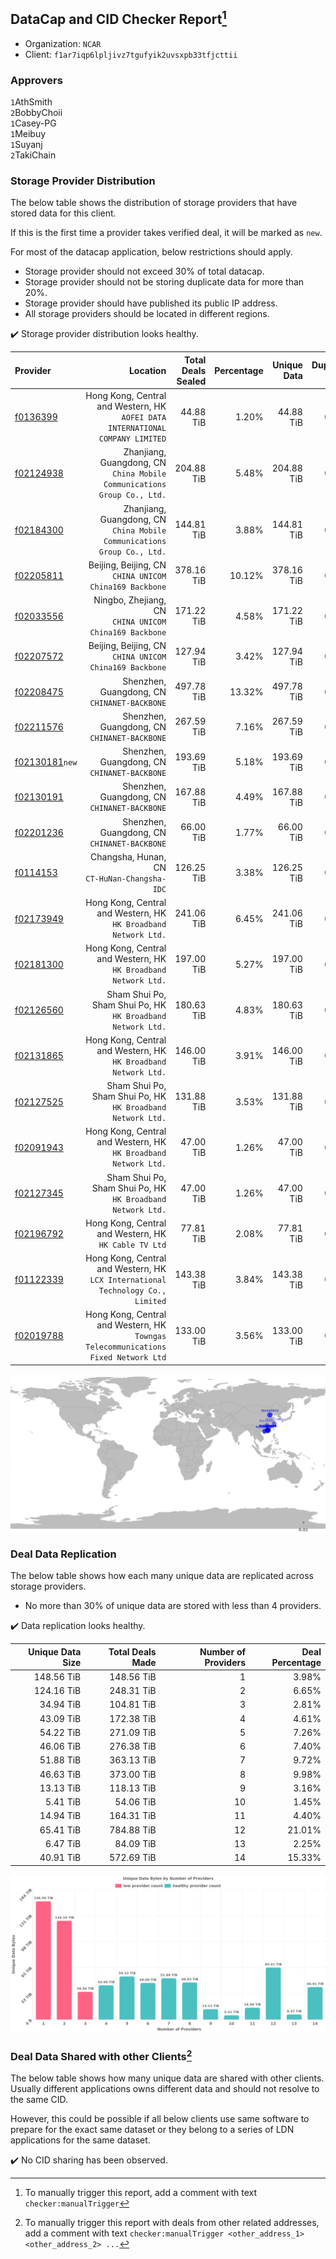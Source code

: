 ## DataCap and CID Checker Report[^1]
 - Organization: `NCAR`
 - Client: `f1ar7iqp6lpljivz7tgufyik2uvsxpb33tfjcttii`
### Approvers
`1`AthSmith<br/>`2`BobbyChoii<br/>`1`Casey-PG<br/>`1`Meibuy<br/>`1`Suyanj<br/>`2`TakiChain

### Storage Provider Distribution
The below table shows the distribution of storage providers that have stored data for this client.

If this is the first time a provider takes verified deal, it will be marked as `new`.

For most of the datacap application, below restrictions should apply.
 - Storage provider should not exceed 30% of total datacap.
 - Storage provider should not be storing duplicate data for more than 20%.
 - Storage provider should have published its public IP address.
 - All storage providers should be located in different regions.

✔️ Storage provider distribution looks healthy.

| Provider                                                    |                                                                              Location | Total Deals Sealed | Percentage | Unique Data | Duplicate Deals |
| :---------------------------------------------------------- | ------------------------------------------------------------------------------------: | -----------------: | ---------: | ----------: | --------------: |
| [f0136399](https://filfox.info/en/address/f0136399)         |     Hong Kong, Central and Western, HK<br/>`AOFEI DATA INTERNATIONAL COMPANY LIMITED` |          44.88 TiB |      1.20% |   44.88 TiB |           0.00% |
| [f02124938](https://filfox.info/en/address/f02124938)       |            Zhanjiang, Guangdong, CN<br/>`China Mobile Communications Group Co., Ltd.` |         204.88 TiB |      5.48% |  204.88 TiB |           0.00% |
| [f02184300](https://filfox.info/en/address/f02184300)       |            Zhanjiang, Guangdong, CN<br/>`China Mobile Communications Group Co., Ltd.` |         144.81 TiB |      3.88% |  144.81 TiB |           0.00% |
| [f02205811](https://filfox.info/en/address/f02205811)       |                             Beijing, Beijing, CN<br/>`CHINA UNICOM China169 Backbone` |         378.16 TiB |     10.12% |  378.16 TiB |           0.00% |
| [f02033556](https://filfox.info/en/address/f02033556)       |                             Ningbo, Zhejiang, CN<br/>`CHINA UNICOM China169 Backbone` |         171.22 TiB |      4.58% |  171.22 TiB |           0.00% |
| [f02207572](https://filfox.info/en/address/f02207572)       |                             Beijing, Beijing, CN<br/>`CHINA UNICOM China169 Backbone` |         127.94 TiB |      3.42% |  127.94 TiB |           0.00% |
| [f02208475](https://filfox.info/en/address/f02208475)       |                                       Shenzhen, Guangdong, CN<br/>`CHINANET-BACKBONE` |         497.78 TiB |     13.32% |  497.78 TiB |           0.00% |
| [f02211576](https://filfox.info/en/address/f02211576)       |                                       Shenzhen, Guangdong, CN<br/>`CHINANET-BACKBONE` |         267.59 TiB |      7.16% |  267.59 TiB |           0.00% |
| [f02130181](https://filfox.info/en/address/f02130181)`new`  |                                       Shenzhen, Guangdong, CN<br/>`CHINANET-BACKBONE` |         193.69 TiB |      5.18% |  193.69 TiB |           0.00% |
| [f02130191](https://filfox.info/en/address/f02130191)       |                                       Shenzhen, Guangdong, CN<br/>`CHINANET-BACKBONE` |         167.88 TiB |      4.49% |  167.88 TiB |           0.00% |
| [f02201236](https://filfox.info/en/address/f02201236)       |                                       Shenzhen, Guangdong, CN<br/>`CHINANET-BACKBONE` |          66.00 TiB |      1.77% |   66.00 TiB |           0.00% |
| [f0114153](https://filfox.info/en/address/f0114153)         |                                       Changsha, Hunan, CN<br/>`CT-HuNan-Changsha-IDC` |         126.25 TiB |      3.38% |  126.25 TiB |           0.00% |
| [f02173949](https://filfox.info/en/address/f02173949)       |                    Hong Kong, Central and Western, HK<br/>`HK Broadband Network Ltd.` |         241.06 TiB |      6.45% |  241.06 TiB |           0.00% |
| [f02181300](https://filfox.info/en/address/f02181300)       |                    Hong Kong, Central and Western, HK<br/>`HK Broadband Network Ltd.` |         197.00 TiB |      5.27% |  197.00 TiB |           0.00% |
| [f02126560](https://filfox.info/en/address/f02126560)       |                        Sham Shui Po, Sham Shui Po, HK<br/>`HK Broadband Network Ltd.` |         180.63 TiB |      4.83% |  180.63 TiB |           0.00% |
| [f02131865](https://filfox.info/en/address/f02131865)       |                    Hong Kong, Central and Western, HK<br/>`HK Broadband Network Ltd.` |         146.00 TiB |      3.91% |  146.00 TiB |           0.00% |
| [f02127525](https://filfox.info/en/address/f02127525)       |                        Sham Shui Po, Sham Shui Po, HK<br/>`HK Broadband Network Ltd.` |         131.88 TiB |      3.53% |  131.88 TiB |           0.00% |
| [f02091943](https://filfox.info/en/address/f02091943)       |                    Hong Kong, Central and Western, HK<br/>`HK Broadband Network Ltd.` |          47.00 TiB |      1.26% |   47.00 TiB |           0.00% |
| [f02127345](https://filfox.info/en/address/f02127345)       |                        Sham Shui Po, Sham Shui Po, HK<br/>`HK Broadband Network Ltd.` |          47.00 TiB |      1.26% |   47.00 TiB |           0.00% |
| [f02196792](https://filfox.info/en/address/f02196792)       |                              Hong Kong, Central and Western, HK<br/>`HK Cable TV Ltd` |          77.81 TiB |      2.08% |   77.81 TiB |           0.00% |
| [f01122339](https://filfox.info/en/address/f01122339)       |    Hong Kong, Central and Western, HK<br/>`LCX International Technology Co., Limited` |         143.38 TiB |      3.84% |  143.38 TiB |           0.00% |
| [f02019788](https://filfox.info/en/address/f02019788)       | Hong Kong, Central and Western, HK<br/>`Towngas Telecommunications Fixed Network Ltd` |         133.00 TiB |      3.56% |  133.00 TiB |           0.00% |

<img src="https://raw.githubusercontent.com/data-preservation-programs/filplus-checker-assets/main/filecoin-project/filecoin-plus-large-datasets/issues/1938/1688839972437.png"/>

### Deal Data Replication
The below table shows how each many unique data are replicated across storage providers.

- No more than 30% of unique data are stored with less than 4 providers.

✔️ Data replication looks healthy.

| Unique Data Size | Total Deals Made | Number of Providers | Deal Percentage |
| ---------------: | ---------------: | ------------------: | --------------: |
|       148.56 TiB |       148.56 TiB |                   1 |           3.98% |
|       124.16 TiB |       248.31 TiB |                   2 |           6.65% |
|        34.94 TiB |       104.81 TiB |                   3 |           2.81% |
|        43.09 TiB |       172.38 TiB |                   4 |           4.61% |
|        54.22 TiB |       271.09 TiB |                   5 |           7.26% |
|        46.06 TiB |       276.38 TiB |                   6 |           7.40% |
|        51.88 TiB |       363.13 TiB |                   7 |           9.72% |
|        46.63 TiB |       373.00 TiB |                   8 |           9.98% |
|        13.13 TiB |       118.13 TiB |                   9 |           3.16% |
|         5.41 TiB |        54.06 TiB |                  10 |           1.45% |
|        14.94 TiB |       164.31 TiB |                  11 |           4.40% |
|        65.41 TiB |       784.88 TiB |                  12 |          21.01% |
|         6.47 TiB |        84.09 TiB |                  13 |           2.25% |
|        40.91 TiB |       572.69 TiB |                  14 |          15.33% |

<img src="https://raw.githubusercontent.com/data-preservation-programs/filplus-checker-assets/main/filecoin-project/filecoin-plus-large-datasets/issues/1938/1688839973137.png"/>

### Deal Data Shared with other Clients[^3]
The below table shows how many unique data are shared with other clients.
Usually different applications owns different data and should not resolve to the same CID.

However, this could be possible if all below clients use same software to prepare for the exact same dataset or they belong to a series of LDN applications for the same dataset.

✔️ No CID sharing has been observed.

[^1]: To manually trigger this report, add a comment with text `checker:manualTrigger`

[^2]: Deals from those addresses are combined into this report as they are specified with `checker:manualTrigger`

[^3]: To manually trigger this report with deals from other related addresses, add a comment with text `checker:manualTrigger <other_address_1> <other_address_2> ...`
